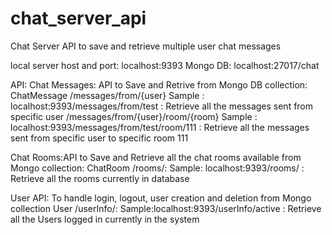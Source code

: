 # chat_server_api
Chat Server API to save and retrieve multiple user chat messages

local server host and port: localhost:9393
Mongo DB: localhost:27017/chat

API:
Chat Messages: API to Save and Retrive from Mongo DB collection: ChatMessage
/messages/from/{user}
Sample : localhost:9393/messages/from/test : Retrieve all the messages sent from specific user
/messages/from/{user}/room/{room}
Sample : localhost:9393/messages/from/test/room/111 : Retrieve all the messages sent from specific user to specific room 111

Chat Rooms:API to Save and Retrieve all the chat rooms available from Mongo collection: ChatRoom
/rooms/: 
Sample: localhost:9393/rooms/ : Retrieve all the rooms currently in database

User API: To handle login, logout, user creation and deletion from Mongo collection User
/userInfo/: 
Sample:localhost:9393/userInfo/active : Retrieve all the Users logged in currently in the system

